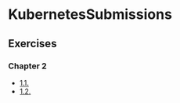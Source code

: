 # KubernetesSubmissions

## Exercises

### Chapter 2

- [1.1.](https://github.com/fialco/KubernetesSubmissions/tree/1.1/log_output)
- [1.2.](https://github.com/fialco/KubernetesSubmissions/tree/1.2/the_project/todo-app)
